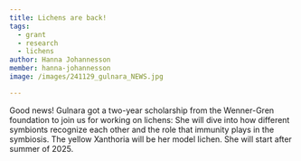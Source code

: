 ```yaml
---
title: Lichens are back!
tags:
  - grant
  - research
  - lichens
author: Hanna Johannesson
member: hanna-johannesson
image: /images/241129_gulnara_NEWS.jpg

---
```


Good news! Gulnara got a two-year scholarship from the Wenner-Gren foundation to join us for working on lichens: She will dive into how different symbionts recognize each other and the role that immunity plays in the symbiosis. The yellow Xanthoria will be her model lichen. She will start after summer of 2025.